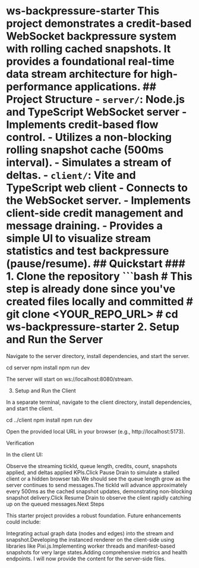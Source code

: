 # ws-backpressure-starter This project demonstrates a credit-based WebSocket backpressure system with rolling cached snapshots. It provides a foundational real-time data stream architecture for high-performance applications. ## Project Structure - `server/`: Node.js and TypeScript WebSocket server - Implements credit-based flow control. - Utilizes a non-blocking rolling snapshot cache (500ms interval). - Simulates a stream of deltas. - `client/`: Vite and TypeScript web client - Connects to the WebSocket server. - Implements client-side credit management and message draining. - Provides a simple UI to visualize stream statistics and test backpressure (pause/resume). ## Quickstart ### 1. Clone the repository ```bash # This step is already done since you've created files locally and committed # git clone <YOUR_REPO_URL> # cd ws-backpressure-starter 2. Setup and Run the Server

Navigate to the server directory, install dependencies, and start the server.

cd server npm install npm run dev

The server will start on ws://localhost:8080/stream.

3. Setup and Run the Client

In a separate terminal, navigate to the client directory, install dependencies, and start the client.

cd ../client npm install npm run dev

Open the provided local URL in your browser (e.g., http://localhost:5173).

Verification

In the client UI:

Observe the streaming tickId, queue length, credits, count, snapshots applied, and deltas applied KPIs.Click Pause Drain to simulate a stalled client or a hidden browser tab.We should see the queue length grow as the server continues to send messages.The tickId will advance approximately every 500ms as the cached snapshot updates, demonstrating non-blocking snapshot delivery.Click Resume Drain to observe the client rapidly catching up on the queued messages.Next Steps

This starter project provides a robust foundation. Future enhancements could include:

Integrating actual graph data (nodes and edges) into the stream and snapshot.Developing the instanced renderer on the client-side using libraries like Pixi.js.Implementing worker threads and manifest-based snapshots for very large states.Adding comprehensive metrics and health endpoints. I will now provide the content for the server-side files.